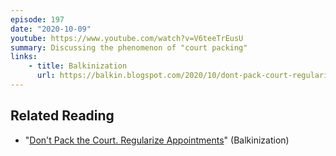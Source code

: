 ```yaml
---
episode: 197
date: "2020-10-09"
youtube: https://www.youtube.com/watch?v=V6teeTrEusU
summary: Discussing the phenomenon of "court packing"
links:
    - title: Balkinization
      url: https://balkin.blogspot.com/2020/10/dont-pack-court-regularize-appointments.html
---
```

## Related Reading

- "[Don't Pack the Court. Regularize Appointments][post]" (Balkinization)

[post]: https://balkin.blogspot.com/2020/10/dont-pack-court-regularize-appointments.html
